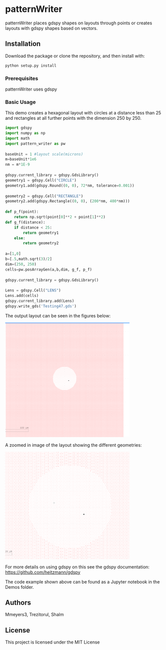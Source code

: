 # patternWriter

patternWriter places gdspy shapes on layouts through points or creates layouts with gdspy shapes based on vectors.

## Installation

Download the package or clone the repository, and then install with:

```bash
python setup.py install
```

### Prerequisites

patternWriter uses gdspy

### Basic Usage

This demo creates a hexagonal layout with circles at a distance less than 25 and rectangles at all further points with the dimension 250 by 250.

```python
import gdspy
import numpy as np
import math
import pattern_writer as pw

baseUnit = 1 #layout scale(microns)
m=baseUnit*1e6 
nm = m*1E-9

gdspy.current_library = gdspy.GdsLibrary()
geometry1 = gdspy.Cell("CIRCLE")
geometry1.add(gdspy.Round((0, 0), 72*nm, tolerance=0.001))

geometry2 = gdspy.Cell("RECTANGLE")
geometry2.add(gdspy.Rectangle((0, 0), (200*nm, 400*nm)))

def p_f(point):
    return np.sqrt(point[0]**2 + point[1]**2)
def g_f(distance):
    if distance < 25:
        return geometry1
    else:
        return geometry2
    
a=[1,0]
b=[.5,math.sqrt(3)/2]
dim=(250, 250)
cells=pw.posArrayGen(a,b,dim, g_f, p_f)

gdspy.current_library = gdspy.GdsLibrary()

Lens = gdspy.Cell("LENS")
Lens.add(cells)
gdspy.current_library.add(Lens)
gdspy.write_gds('Testing47.gds')
```
The output layout can be seen in the figures below: 

<img src="layout_example.png" alt="Layout Example" width="400"/>

A zoomed in image of the layout showing the different geometries:

<img src="layout_example_zoom.png" alt="Zoom Layout Example" width="400"/>

For more details on using gdspy on this see the gdspy documentation: https://github.com/heitzmann/gdspy

The code example shown above can be found as a Jupyter notebook in the Demos folder.

## Authors

Mmeyers3, Trezitorul, Shalm

## License

This project is licensed under the MIT License